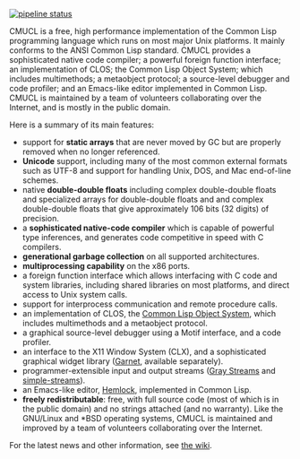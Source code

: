 [![pipeline status](https://gitlab.common-lisp.net/cmucl/cmucl/badges/master/pipeline.svg)](https://gitlab.common-lisp.net/cmucl/cmucl/commits/master)

CMUCL is a free, high performance implementation of the Common Lisp
programming language which runs on most major Unix platforms. It
mainly conforms to the ANSI Common Lisp standard. CMUCL provides a
sophisticated native code compiler; a powerful foreign function
interface; an implementation of CLOS; the Common Lisp Object System;
which includes multimethods; a metaobject protocol; a source-level
debugger and code profiler; and an Emacs-like editor implemented in
Common Lisp. CMUCL is maintained by a team of volunteers collaborating
over the Internet, and is mostly in the public domain.

Here is a summary of its main features:

* support for **static arrays** that are never moved by GC but are
  properly removed when no longer referenced.
* **Unicode** support, including many of the most common external
  formats such as UTF-8 and support for handling Unix, DOS, and
  Mac end-of-line schemes.
* native **double-double floats** including complex double-double
  floats and specialized arrays for double-double floats and and
  complex double-double floats that give approximately 106 bits
  (32 digits) of precision.
* a **sophisticated native-code compiler** which is capable of
  powerful type inferences, and generates code competitive in
  speed with C compilers.
* **generational garbage collection** on all supported
  architectures.  
* **multiprocessing capability** on the x86 ports.
* a foreign function interface which allows interfacing with C code
  and system libraries, including shared libraries on most platforms,
  and direct access to Unix system calls.
* support for interprocess communication and remote procedure calls.
* an implementation of CLOS, the [Common Lisp Object
  System](http://en.wikipedia.org/wiki/Common_Lisp_Object_System),
  which includes multimethods and a metaobject protocol.
* a graphical source-level debugger using a Motif interface, and a
  code profiler.
* an interface to the X11 Window System (CLX), and a sophisticated
  graphical widget library ([Garnet](https://www.cs.cmu.edu/~garnet/),
  available separately).
* programmer-extensible input and output streams ([Gray
  Streams](http://www.nhplace.com/kent/CL/Issues/stream-definition-by-user.html)
  and
  [simple-streams](http://www.franz.com/support/documentation/current/doc/streams.htm)).
* an Emacs-like editor,
  [Hemlock](http://cmucl.org/hemlock/index.html), implemented in
  Common Lisp.
* **freely redistributable**: free, with full source code (most of
  which is in the public domain) and no strings attached (and no
  warranty). Like the GNU/Linux and *BSD operating systems, CMUCL is
  maintained and improved by a team of volunteers collaborating over
  the Internet.

For the latest news and other information, see [the wiki](https://gitlab.common-lisp.net/cmucl/cmucl/wikis/home).